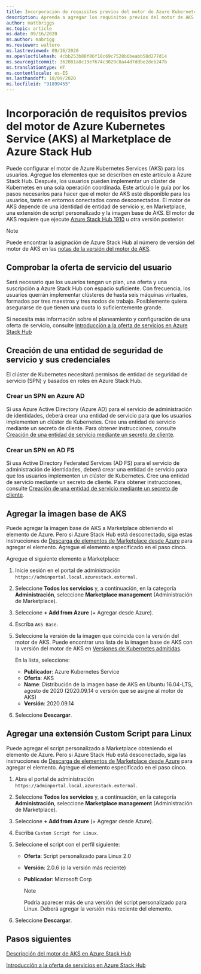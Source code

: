 ```yaml
---
title: Incorporación de requisitos previos del motor de Azure Kubernetes Service (AKS) al Marketplace de Azure Stack Hub
description: Aprenda a agregar los requisitos previos del motor de AKS al Marketplace de Azure Stack Hub.
author: mattbriggs
ms.topic: article
ms.date: 09/16/2020
ms.author: mabrigg
ms.reviewer: waltero
ms.lastreviewed: 09/16/2020
ms.openlocfilehash: 4cbb253b88f86f18c69c7528b6beabb58d277d14
ms.sourcegitcommit: 362081a8c19e7674c3029c8a44d7ddbe2deb247b
ms.translationtype: HT
ms.contentlocale: es-ES
ms.lasthandoff: 10/09/2020
ms.locfileid: "91899455"
---
```

# <a name="add-the-azure-kubernetes-services-aks-engine-prerequisites-to-the-azure-stack-hub-marketplace"></a>Incorporación de requisitos previos del motor de Azure Kubernetes Service (AKS) al Marketplace de Azure Stack Hub

Puede configurar el motor de Azure Kubernetes Services (AKS) para los usuarios. Agregue los elementos que se describen en este artículo a Azure Stack Hub. Después, los usuarios pueden implementar un clúster de Kubernetes en una sola operación coordinada. Este artículo le guía por los pasos necesarios para hacer que el motor de AKS esté disponible para los usuarios, tanto en entornos conectados como desconectados. El motor de AKS depende de una identidad de entidad de servicio y, en Marketplace, una extensión de script personalizado y la imagen base de AKS. El motor de AKS requiere que ejecute [Azure Stack Hub 1910](release-notes.md?view=azs-1910&preserve-view=true) u otra versión posterior.

> [!NOTE]  
> Puede encontrar la asignación de Azure Stack Hub al número de versión del motor de AKS en las [notas de la versión del motor de AKS](../user/kubernetes-aks-engine-release-notes.md#aks-engine-and-azure-stack-version-mapping).

## <a name="check-your-users-service-offering"></a>Comprobar la oferta de servicio del usuario

Será necesario que los usuarios tengan un plan, una oferta y una suscripción a Azure Stack Hub con espacio suficiente. Con frecuencia, los usuarios querrán implementar clústeres de hasta seis máquinas virtuales, formados por tres maestros y tres nodos de trabajo. Posiblemente quiera asegurarse de que tienen una cuota lo suficientemente grande.

Si necesita más información sobre el planeamiento y configuración de una oferta de servicio, consulte [Introducción a la oferta de servicios en Azure Stack Hub](service-plan-offer-subscription-overview.md)

## <a name="create-a-service-principal-and-credentials"></a>Creación de una entidad de seguridad de servicio y sus credenciales

El clúster de Kubernetes necesitará permisos de entidad de seguridad de servicio (SPN) y basados en roles en Azure Stack Hub.

### <a name="create-an-spn-in-azure-ad"></a>Crear un SPN en Azure AD

Si usa Azure Active Directory (Azure AD) para el servicio de administración de identidades, deberá crear una entidad de servicio para que los usuarios implementen un clúster de Kubernetes. Cree una entidad de servicio mediante un secreto de cliente. Para obtener instrucciones, consulte [Creación de una entidad de servicio mediante un secreto de cliente](azure-stack-create-service-principals.md#create-a-service-principal-that-uses-a-client-secret-credential).

### <a name="create-an-spn-in-ad-fs"></a>Crear un SPN en AD FS

Si usa Active Directory Federated Services (AD FS) para el servicio de administración de identidades, deberá crear una entidad de servicio para que los usuarios implementen un clúster de Kubernetes. Cree una entidad de servicio mediante un secreto de cliente. Para obtener instrucciones, consulte [Creación de una entidad de servicio mediante un secreto de cliente](azure-stack-create-service-principals.md#create-a-service-principal-that-uses-client-secret-credentials).

## <a name="add-the-aks-base-image"></a>Agregar la imagen base de AKS

Puede agregar la imagen base de AKS a Marketplace obteniendo el elemento de Azure. Pero si Azure Stack Hub está desconectado, siga estas instrucciones de [Descarga de elementos de Marketplace desde Azure](azure-stack-download-azure-marketplace-item.md?pivots=state-disconnected) para agregar el elemento. Agregue el elemento especificado en el paso cinco.

Agregue el siguiente elemento a Marketplace:

1. Inicie sesión en el portal de administración `https://adminportal.local.azurestack.external`.

1. Seleccione **Todos los servicios** y, a continuación, en la categoría **Administración**, seleccione **Marketplace management** (Administración de Marketplace).

1. Seleccione **+ Add from Azure** (+ Agregar desde Azure).

1. Escriba `AKS Base`.

1. Seleccione la versión de la imagen que coincida con la versión del motor de AKS. Puede encontrar una lista de la imagen base de AKS con la versión del motor de AKS en [Versiones de Kubernetes admitidas](https://github.com/Azure/aks-engine/blob/master/docs/topics/azure-stack.md#supported-aks-engine-versions). 

    En la lista, seleccione:
    - **Publicador**: Azure Kubernetes Service
    - **Oferta**: AKS
    - **Name**: Distribución de la imagen base de AKS en Ubuntu 16.04-LTS, agosto de 2020 (2020.09.14 o versión que se asigne al motor de AKS)
    - **Versión**: 2020.09.14

1. Seleccione **Descargar**.

## <a name="add-a-custom-script-extension"></a>Agregar una extensión Custom Script para Linux

Puede agregar el script personalizado a Marketplace obteniendo el elemento de Azure. Pero si Azure Stack Hub está desconectado, siga las instrucciones de [Descarga de elementos de Marketplace desde Azure](azure-stack-download-azure-marketplace-item.md?pivots=state-disconnected) para agregar el elemento.  Agregue el elemento especificado en el paso cinco.

1. Abra el portal de administración `https://adminportal.local.azurestack.external`.

1. Seleccione **Todos los servicios** y, a continuación, en la categoría **Administración**, seleccione **Marketplace management** (Administración de Marketplace).

1. Seleccione **+ Add from Azure** (+ Agregar desde Azure).

1. Escriba `Custom Script for Linux`.

1. Seleccione el script con el perfil siguiente:
   - **Oferta**: Script personalizado para Linux 2.0
   - **Versión**: 2.0.6 (o la versión más reciente)
   - **Publicador**: Microsoft Corp

     > [!Note]  
     > Podría aparecer más de una versión del script personalizado para Linux. Deberá agregar la versión más reciente del elemento.

1. Seleccione **Descargar**.

## <a name="next-steps"></a>Pasos siguientes

[Descripción del motor de AKS en Azure Stack Hub](../user/azure-stack-kubernetes-aks-engine-overview.md)

[Introducción a la oferta de servicios en Azure Stack Hub](service-plan-offer-subscription-overview.md)